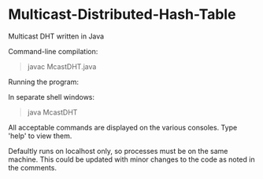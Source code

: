 # Multicast-Distributed-Hash-Table
Multicast DHT written in Java

Command-line compilation:

> javac McastDHT.java

Running the program:

In separate shell windows:

> java McastDHT

All acceptable commands are displayed on the various consoles. Type 'help' to view them.

Defaultly runs on localhost only, so processes must be on the same machine. This could be updated with minor changes to the code as noted in the comments.
